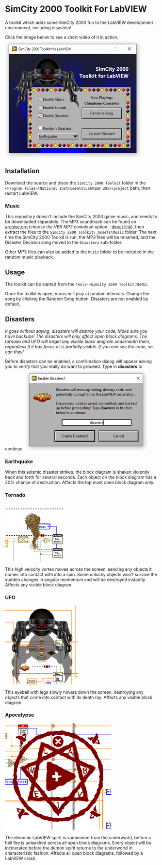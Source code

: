 # SimCity 2000 Toolkit For LabVIEW
A toolkit which adds some SimCity 2000 fun to the LabVIEW development environment, including disasters!

Click the image below to see a short video of it in action.
[![SimCity 2000 Toolkit For LabVIEW - Click for video](images/main.png?raw=true)](https://www.youtube.com/watch?v=EvenOJnmjzY "SimCity 2000 Toolkit For LabVIEW - Click for video")

## Installation
Download the source and place the `SimCity 2000 Toolkit` folder in the `<Program Files>\National Instruments\LabVIEW 20xx\project` path, then restart LabVIEW.

### Music
This repository doesn't include the SimCity 2000 game music, and needs to be downloaded separately. The MP3 soundtrack can be found on [archive.org](https://archive.org/details/SimCity2000Soundtrack) (choose the *VBR MP3* download option - [direct link](https://archive.org/compress/SimCity2000Soundtrack/formats=VBR%20MP3&file=/SimCity2000Soundtrack.zip)), then extract the files to the `SimCity 2000 Toolkit\_Assets\Music` folder. The next time the SimCity 2000 Toolkit is run, the MP3 files will be renamed, and the Disaster Decision song moved to the `Disasters` sub-folder.

Other MP3 files can also be added to the `Music` folder to be included in the random music playback.

## Usage
The toolkit can be started from the `Tools->SimCity 2000 Toolkit` menu.

Once the toolkit is open, music will play at random intervals. Change the song by clicking the Random Song button. Disasters are not enabled by default.

## Disasters
*It goes without saying, disasters will destroy your code. Make sure you have backups! The disasters will only affect open block diagrams. The tornado and UFO will target any visible block diagram underneath them, regardless if it has focus or is partially visible. If you can see the code, so can they!*

Before disasters can be enabled, a confirmation dialog will appear asking you to verify that you really do want to proceed. Type in **disasters** to continue.
![Disaster confirmation](images/enable_disasters.png?raw=true)

### Earthquake
When this seismic disaster strikes, the block diagram is shaken violently back and forth for several seconds. Each object on the block diagram has a 20% chance of destruction. Affects the top most open block diagram only.

### Tornado
![Tornado](images/tornado.gif?raw=true)

This high velocity vortex moves across the screen, sending any objects it comes into contact with into a spin. Some unlucky objects won't survive the sudden changes in angular momentum and will be destroyed instantly. Affects any visible block diagram.

### UFO
![UFO](images/ufo.png?raw=true)

This eyeball with legs slowly hovers down the screen, destroying any objects that come into contact with its death ray. Affects any visible block diagram.

### Apocalypse
![Apocalypse](images/heptagram_labview_small.png?raw=true)

The demonic LabVIEW spirit is summoned from the underworld, before a hell fire is unleashed across all open block diagrams. Every object will be incinerated before the demon spirit returns to the underworld in characteristic fashion. Affects all open block diagrams, followed by a LabVIEW crash.